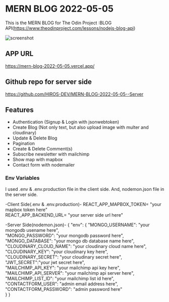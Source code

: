 # MERN BLOG 2022-05-05

This is the MERN BLOG for The Odin Project :BLOG API(https://www.theodinproject.com/lessons/nodejs-blog-api) 

![screenshot](https://res.cloudinary.com/dcuaa601z/image/upload/v1651733206/MERN-BLOG/screen_cazwk1.png)

## APP URL
https://mern-blog-2022-05-05.vercel.app/

## Github repo for server side
https://github.com/HIROS-DEV/MERN-BLOG-2022-05-05--Server

## Features

- Authentication (Signup & Login with jsonwebtoken)
- Create Blog (Not only text, but also upload image with multer and cloudinary)
- Update & Delete Blog
- Pagination
- Create & Delete Comment(s)
- Subscribe newsletter with mailchimp
- Show map with mapbox
- Contact form with nodemailer

### Env Variables

I used .env & .env.production file in the client side.
And, nodemon.json file in the server side.

-Client Side(.env & .env.production)-
REACT_APP_MAPBOX_TOKEN= "your mapbox token here" <br/>
REACT_APP_BACKEND_URL= "your server side url here" <br/>

-Server Side(nodemon.json)-
{
    "env": {
        "MONGO_USERNAME": "your mongodb usename here", <br/>
        "MONGO_PASSWORD": "your mongodb password here", <br/>
        "MONGO_DATABASE": "your mongo db database name here", <br/>
        "CLOUDINARY_CLOUD_NAME": "your cloudinary cloud name here", <br/>
        "CLOUDINARY_KEY": "your cloudinary key here", <br/>
        "CLOUDINARY_SECRET": "your cloudinary secret here", <br/>
        "JWT_SECRET":"your jwt secret here", <br/>
        "MAILCHIMP_API_KEY": "your mailchimp api key here", <br/>
        "MAILCHIMP_API_SERVER": "your mailchimp api server here", <br/>
        "MAILCHIMP_LIST_ID": "your mailchimp list id here", <br/>
        "CONTACTFORM_USER": "admin email address here", <br/>
        "CONTACTFORM_PASSWORD": "admin password here" <br/>
    }
}
